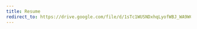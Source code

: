 ```yaml
---
title: Resume
redirect_to: https://drive.google.com/file/d/1sTc1WUSNDxhqLyofWBJ_WA9WCzWkazaX/view?usp=sharing
---
```

